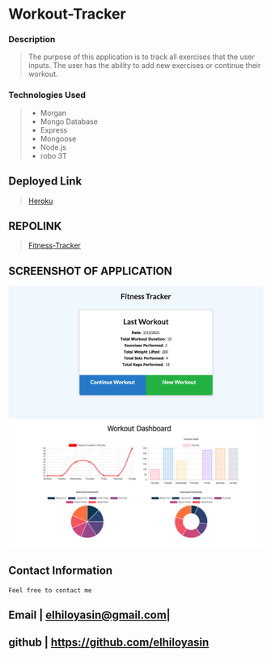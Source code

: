 # Workout-Tracker



### Description
>The purpose of this application is to track all exercises that the user inputs. The user has the ability to add new exercises or continue their workout. 
### Technologies Used

>- Morgan
>- Mongo Database
>- Express
>- Mongoose
>- Node.js
>- robo 3T

## Deployed Link
>[Heroku](https://pacific-fjord-25851.herokuapp.com/?id=605a4796d15e3f0015ba19f9)

## REPOLINK  
>[Fitness-Tracker](https://github.com/elhiloyasin/workout-tracker)


## SCREENSHOT OF APPLICATION

![Last-Workout](images/lastworkout.png)
![Workout-Dashboard](images/workoutdashbord.png)



## Contact Information

```
Feel free to contact me
```
 >
  Email | elhiloyasin@gmail.com|
  ------------------------------ 
  github | https://github.com/elhiloyasin
  ------------------------------ 




